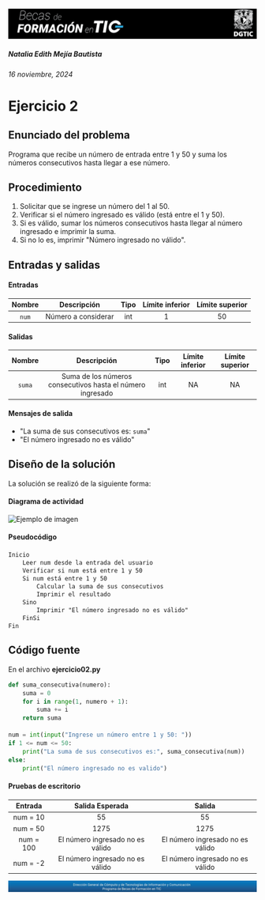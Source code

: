 ![headerDGTIC](/Imagenes/headerDGTIC.png)

##### Natalia Edith Mejía Bautista 
###### 16 noviembre, 2024

# Ejercicio 2

## Enunciado del problema
Programa que recibe un número de entrada entre 1 y 50 y suma los números consecutivos hasta llegar a ese número.

## Procedimiento 
1. Solicitar que se ingrese un número del 1 al 50.
2. Verificar si el número ingresado es válido (está entre el 1 y 50).
3. Si es válido, sumar los números consecutivos hasta llegar al número ingresado e imprimir la suma.
4. Si no lo es, imprimir "Número ingresado no válido".

## Entradas y salidas
#### Entradas
| Nombre  | Descripción  | Tipo | Límite inferior | Límite superior |
|:-------------:|:---------------:| :-------------:|:---------:|:---------:|
| `num`  |Número a considerar| int | 1 | 50 |

#### Salidas
| Nombre  | Descripción  | Tipo | Límite inferior | Límite superior |
|:-------------:|:---------------:| :-------------:|:---------:|:---------:|
| `suma`  | Suma de los números consecutivos hasta el número ingresado | int | NA | NA

#### Mensajes de salida
- "La suma de sus consecutivos es: `suma`"
- "El número ingresado no es válido"

## Diseño de la solución 
La solución se realizó de la siguiente forma:
#### Diagrama de actividad
![Ejemplo de imagen](https://ejemplo.com/imagen.png)


#### Pseudocódigo
```plaintext
Inicio
    Leer num desde la entrada del usuario   
    Verificar si num está entre 1 y 50
    Si num está entre 1 y 50
        Calcular la suma de sus consecutivos
        Imprimir el resultado
    Sino
        Imprimir "El número ingresado no es válido"
    FinSi
Fin
```

## Código fuente
En el archivo **ejercicio02.py**
```python
def suma_consecutiva(numero):
    suma = 0
    for i in range(1, numero + 1):
        suma += i  
    return suma

num = int(input("Ingrese un número entre 1 y 50: "))
if 1 <= num <= 50:
    print("La suma de sus consecutivos es:", suma_consecutiva(num))
else:
    print("El número ingresado no es valido") 
```

#### Pruebas de escritorio
| Entrada | Salida Esperada | Salida |
|:-------------:|:---------------:| :-------------:|
| num = 10 | 55 |55 |
| num = 50 | 1275 |1275 |
| num = 100 | El número ingresado no es válido | El número ingresado no es válido |
| num = -2 | El número ingresado no es válido | El número ingresado no es válido |


![footerDGTIC](/Imagenes/footerDGTIC.png)